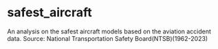 # safest_aircraft
An analysis on the safest aircraft models based on the aviation accident data. Source: National Transportation Safety Board(NTSB)(1962-2023)
